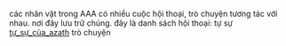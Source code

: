 các nhân vật trong AAA có nhiều cuộc hội thoại, trò chuyện tương tác với nhau. nơi đây lưu trữ chúng. 
đây là danh sách hội thoại: 
	tự sự
		[tự_sự_của_azath](tự_sự_của_azath.md)
	trò chuyện
		